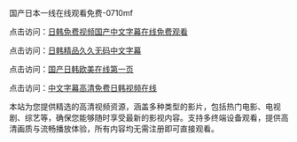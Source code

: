 国产日本一线在线观看免费-0710mf

点击访问：<a href="https://heiliaoow5kzm.pages.dev">日韩免费视频国产中文字幕在线免费观看</a>

点击访问：<a href="https://heiliao2dmwwy.pages.dev">日韩精品久久无码中文字幕</a>

点击访问：<a href="https://heiliaoll4qsx.pages.dev">国产日韩欧美在线第一页</a>

点击访问：<a href="https://heiliaowzu4ur.pages.dev">中文字幕高清免费日韩视频在线</a>

本站为您提供精选的高清视频资源，涵盖多种类型的影片，包括热门电影、电视剧、综艺等，确保您能够随时享受最新的影视内容。支持多终端设备观看，提供高清画质与流畅播放体验，所有内容均无需注册即可直接观看。

<span style="display:none;">[Canonical link](https://github.com/gv20250710/gv12 ）</span>
